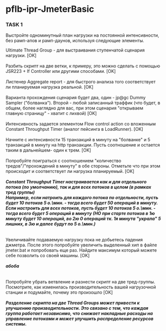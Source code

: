 # pflb-ipr-JmeterBasic
<h3>TASK 1</h3>

Выстройте одноминутный план нагрузки на постоянной интенсивности, без рамп-апов и рамп-даунов, используя следующие элементы.<br/>

Ultimate Thread Group - для выстраивания ступенчатой сценария нагрузки. [OK]<br/><br/>
Разбить скрипт на две ветки, к примеру, это можно сделать с помощью JSR223 + If Controller или другими способами. [OK]<br/><br/>
Листенер Aggregate report - для быстрого анализа того соответствует ли планируемая нагрузка реальной. [OK]<br/><br/>
Варианта прохождения сценария будет два, один - jp@gc Dummy Sampler ("болванка"). Второй - любой записанный траффик (что будет, в общем, более наглядно для вас, при этом сценария "открываем главную страницу" - хватит с лихвой) [OK]<br/><br/>
Интенсивность задается элементом Flow control action со вложенным Constant Throughput Timer (аналог пейсинга в LoadRunner). [OK]<br/><br/>
Начните с интенсивности 15 транзакций в минуту на "болванке" и 5 транзакций в минуту на http транзакции. Пусть соотношение и остается таким в дальнейшем- один к трем. [OK]<br/><br/>
Попробуйте поиграться с соотношением "количество тредов"/"прохождений в минуту" в обе стороны. Отметьте что при этом происходит и соответствует ли нагрузка планируемый. [OK]<br/>
***<br/> Constant Throughput Timer настраивается как и для отдельного потока (по умолчанию), так и для всех потоков в целом (в рамках тред группы) <br/>
Например, если натроить для каждого потока по отдельности, пусть будет 10 потоков 5 о.\мин. - тогда всего будет 50 операций в минуту.<br/>
Если настроить для всех потоков, пусть будет 10 потоков 5 о.\мин. - тогда всего будет 5 операций в минуту (НО при старте потоков в 1ю минуту будет 10 операций, во 2ю 0 операций тк. 1я минута "украла" 5 лишних, в 3ю и далее будут по 5 о.\мин.) <br/>***
<br/><br/>
Увеличивайте подаваемую нагрузку пока не добьетесь падения джметра. После этого попробуйте увеличить выделенный хип в файле jmeter.bat и попробовать еще раз. Найдите максимум который можете себе позволить со своей машины. [OK]<br/>
***<br/>
абоба
<br/>***
<br/><br/>
Попробуйте убрать ветвление и разнести скрипт на две тред-группы. Посмотрите, как изменилась производительность вашей нагрузочной станции и подумайте, почему это произошло [OK]<br/>
***<br/>
Разделение скрипта на две Thread Groups может привести к улучшению производительности. Это связано с тем, что каждая группа работает независимо, что снижает накладные расходы на управление потоками и может улучшить распределение ресурсов системы.
<br/>***
